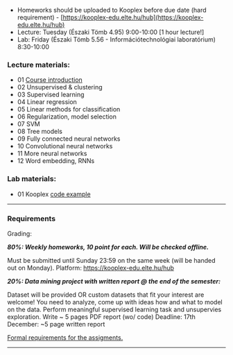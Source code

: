  - Homeworks should be uploaded to Kooplex before due date (hard requirement) - [https://kooplex-edu.elte.hu/hub](https://kooplex-edu.elte.hu/hub)
 - Lecture: Tuesday (Északi Tömb 4.95) 9:00-10:00 [1 hour lecture!]
 - Lab: Friday (Északi Tömb 5.56 - Információtechnológiai laboratórium) 8:30-10:00

### Lecture materials:
- 01 [Course introduction](https://docs.google.com/presentation/d/1DP86slfNUrP4JgOh1aQSDUdtzhNTfruM/edit?usp=sharing&ouid=113919100217127339445&rtpof=true&sd=true)
- 02 Unsupervised & clustering
- 03 Supervised learning
- 04 Linear regression
- 05 Linear methods for classification
- 06 Regularization, model selection
- 07 SVM
- 08 Tree models
- 09 Fully connected neural networks
- 10 Convolutional neural networks
- 11 More neural networks
- 12 Word embedding, RNNs




### Lab materials: 
- 01 Kooplex [code example](http://patbaa.web.elte.hu/physdm/code_examples/01_data_handling_examples.html)




---

### Requirements

Grading:


***80%: Weekly homeworks, 10 point for each. Will be checked offline.***

Must be submitted until Sunday 23:59 on the same week (will be handed out on Monday).
Platform: https://kooplex-edu.elte.hu/hub 


***20%: Data mining project with written report @ the end of the semester:***

Dataset will be provided OR custom datasets that fit your interest are welcome!
You need to analyze, come up with ideas how and what to model on the data.
Perform meaningful supervised learning task and unsupervies exploration.
Write ~ 5 pages PDF report (wo/ code)
Deadline: 17th December: ~5 page written report

[Formal requirements for the assigments.](lab/assignments.md) 

---
